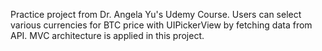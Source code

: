 Practice project from Dr. Angela Yu's Udemy Course. Users can select various currencies for BTC price with UIPickerView by fetching data from API. MVC architecture is applied in this project.
